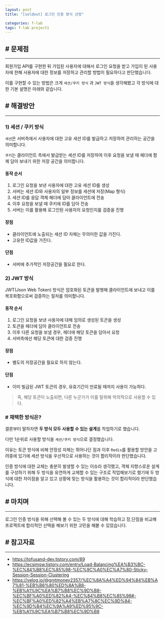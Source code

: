 ```yaml
---
layout: post
title: "[soldout] 로그인 인증 방식 선정"

categories: f-lab
tags: f-lab project1
---
```


## # 문제점
***
회원가입 API를 구현한 뒤 가입된 사용자에 대해서 로그인 요청을 받고 가입이 된 사용자에 한해 사용자에 대한 정보를 저장하고 관리할 방법이 필요하다고 판단했습니다.

이를 구현할 수 있는 방법은 크게 `세션/쿠키 방식` 과 `JWT 방식`을 생각해봤고 각 방식에 대한 기본 설명은 아래와 같습니다.

## # 해결방안 
***
### 1) 세션 / 쿠키 방식
`세션`은 서버측에서 사용자에 대한 고유 세션 ID를 발급하고 저장하여 관리하는 공간을 의미합니다.

`쿠키`는 클라이언트 측에서 발급받는 세션 ID를 저장하여 이후 요청을 보낼 때 헤더에 함께 담아 보내기 위한 저장 공간을 의미합니다.

#### 동작 순서
1. 로그인 요청을 보낸 사용자에 대한 고유 세션 ID를 생성
2. 서버는 세션 ID와 사용자의 일부 정보를 세션에 저장(Map 형식)
3. 세션 ID를 응답 객체 해더에 담아 클라이언트에 전송
4. 이후 요청을 보낼 때 쿠키에 ID를 담아 전송
5. 서버는 이를 활용해 로그인된 사용자의 요청인지를 검증을 진행

#### 장점
- 클라이언트에 노출되는 세션 ID 자체는 무의미한 값을 가진다.
- 고유한 ID값을 가진다.

####  단점
- 서버에 추가적인 저장공간을 필요로 한다.

### 2) JWT 방식
JWT(Json Web Token) 방식은 암호화된 토큰을 발행해 클라이언트에 보내고 이를 복호화함으로써 검증하는 절차를 의미합니다.

#### 동작 순서
1. 로그인 요청을 보낸 사용자에 대해 임의로 생성된 토큰을 생성
2. 토큰을 헤더에 담아 클라이언트로 전송
3. 이후 다른 요청을 보낼 경우, 헤더에 해당 토큰을 담아서 요청
4. 서버측에선 해당 토큰에 대한 검증 진행

#### 장점
- 별도의 저장공간을 필요로 하지 않는다.

#### 단점
- 이미 빌급된 JWT 토큰의 경우, 유효기간이 만료될 때까지 사용이 가능하다.
> 즉, 해당 토큰이 노출되면, 다른 누군가가 이를 탈취해 악의적으로 사용할 수 있다.

### # 채택한 방식은?
결론부터 말하자면 **두 방식 모두 사용할 수 있는 설계**를 작업하기로 했습니다.

다만 1순위로 사용할 방식을 `세션/쿠키 방식`으로 결정했습니다.

이유는 토큰 방식에 비해 안정성 자체는 뛰어나단 점과 이후 `Redis`를 활용할 방안을 고려중에 있기에 세션 방식을 우선적으로 사용하는 것이 합리작이라 판단했습니다.

인증 방식에 대한 교체는 충분히 발생할 수 있는 이슈라 생각했고, 객체 지향스로운 설계를 구성하기 위해 두 방식을 유연하게 교체할 수 있는 구조로 작업해보기로 했기에 두 방식에 대한 차이점을 알고 있고 상황에 맞는 방식을 활용하는 것이 합리적이라 판단했습니다.

## # 마치며
***
로그인 인증 방식을 위해 선택해 볼 수 있는 두 방식에 대해 학습하고 장,단점을 비교해 프로젝트에 합리적인 선택을 해보기 위한 고민을 해볼 수 있었습니다.

## # 참고자료
***
- https://tofusand-dev.tistory.com/89
- https://ecsimsw.tistory.com/entry/Load-Balancing%EA%B3%BC-%EC%84%B8%EC%85%98-%EC%9C%A0%EC%A7%80-Sticky-Session-Session-Clustering
- https://velog.io/@gmtmoney2357/%EC%8A%A4%ED%94%84%EB%A7%81-%EB%B6%80%ED%8A%B8-%EB%A1%9C%EA%B7%B8%EC%9D%B8-%EC%BF%A0%ED%82%A4-%EC%84%B8%EC%85%98#-%EC%BF%A0%ED%82%A4%EB%A7%8C%EC%9D%84-%EC%9D%B4%EC%9A%A9%ED%95%9C-%EB%A1%9C%EA%B7%B8%EC%9D%B8
